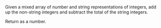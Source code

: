 Given a mixed array of number and string representations of integers, add up the non-string integers and subtract the total of the string integers.

Return as a number.

